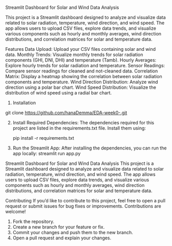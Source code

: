 Streamlit Dashboard for Solar and Wind Data Analysis

This project is a Streamlit dashboard designed to analyze and visualize data related to solar radiation, temperature, wind direction, and wind speed. The app allows users to upload CSV files, explore data trends, and visualize various components such as hourly and monthly averages, wind direction distributions, and correlation matrices for solar and temperature data.

Features
Data Upload: Upload your CSV files containing solar and wind data.
Monthly Trends: Visualize monthly trends for solar radiation components (GHI, DNI, DHI) and temperature (Tamb).
Hourly Averages: Explore hourly trends for solar radiation and temperature.
Sensor Readings: Compare sensor readings for cleaned and not-cleaned data.
Correlation Matrix: Display a heatmap showing the correlation between solar radiation components and temperature.
Wind Direction Distribution: Analyze wind direction using a polar bar chart.
Wind Speed Distribution: Visualize the distribution of wind speed using a radial bar chart.

1. Installation

git clone https://github.com/hanaDemma/EDA-week0-.git

2. Install Required Dependencies: The dependencies required for this project are listed in the requirements.txt file. Install them using:

    pip install -r requirements.txt
3. Run the Streamlit App: After installing the dependencies, you can run the app locally:
     streamlit run app.py



Streamlit Dashboard for Solar and Wind Data Analysis
This project is a Streamlit dashboard designed to analyze and visualize data related to solar radiation, temperature, wind direction, and wind speed. The app allows users to upload CSV files, explore data trends, and visualize various components such as hourly and monthly averages, wind direction distributions, and correlation matrices for solar and temperature data.

Contributing
If you’d like to contribute to this project, feel free to open a pull request or submit issues for bug fixes or improvements. Contributions are welcome!

1. Fork the repository.
2. Create a new branch for your feature or fix.
3. Commit your changes and push them to the new branch.
4. Open a pull request and explain your changes.